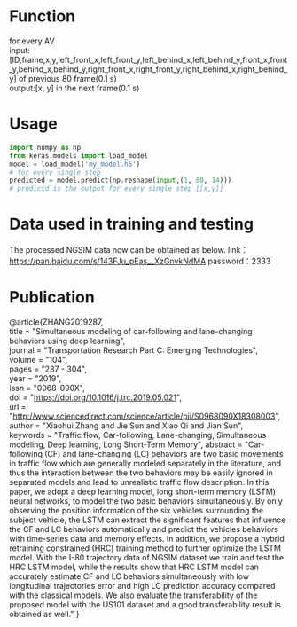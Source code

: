 # Function
for every AV  
input:[ID,frame,x,y,left_front_x,left_front_y,left_behind_x,left_behind_y,front_x,front_y,behind_x,behind_y,right_front_x,right_front_y,right_behind_x,right_behind_y] of previous 80 frame(0.1 s)  
output:[x, y] in the next frame(0.1 s)  

# Usage
```python
import numpy as np
from keras.models import load_model
model = load_model('my_model.h5')
# for every single step
predicted = model.predict(np.reshape(input,(1, 80, 14)))
# predictd is the output for every single step [[x,y]]
```

# Data used in training and testing 
The processed NGSIM data now can be obtained as below.
link：https://pan.baidu.com/s/143FJu_pEas__XzGnvkNdMA
password：2333

# Publication
@article{ZHANG2019287,  
title = "Simultaneous modeling of car-following and lane-changing behaviors using deep learning",  
journal = "Transportation Research Part C: Emerging Technologies",  
volume = "104",  
pages = "287 - 304",  
year = "2019",  
issn = "0968-090X",  
doi = "https://doi.org/10.1016/j.trc.2019.05.021",  
url = "http://www.sciencedirect.com/science/article/pii/S0968090X18308003",  
author = "Xiaohui Zhang and Jie Sun and Xiao Qi and Jian Sun",  
keywords = "Traffic flow, Car-following, Lane-changing, Simultaneous modeling, Deep learning, Long Short-Term Memory",
abstract = "Car-following (CF) and lane-changing (LC) behaviors are two basic movements in traffic flow which are generally modeled separately in the literature, and thus the interaction between the two behaviors may be easily ignored in separated models and lead to unrealistic traffic flow description. In this paper, we adopt a deep learning model, long short-term memory (LSTM) neural networks, to model the two basic behaviors simultaneously. By only observing the position information of the six vehicles surrounding the subject vehicle, the LSTM can extract the significant features that influence the CF and LC behaviors automatically and predict the vehicles behaviors with time-series data and memory effects. In addition, we propose a hybrid retraining constrained (HRC) training method to further optimize the LSTM model. With the I-80 trajectory data of NGSIM dataset we train and test the HRC LSTM model, while the results show that HRC LSTM model can accurately estimate CF and LC behaviors simultaneously with low longitudinal trajectories error and high LC prediction accuracy compared with the classical models. We also evaluate the transferability of the proposed model with the US101 dataset and a good transferability result is obtained as well."
}
